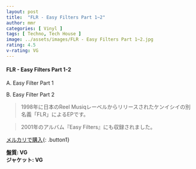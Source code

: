 ```yaml
---
layout: post
title:  "FLR - Easy Filters Part 1~2"
author: mmr
categories: [ Vinyl ]
tags: [ Techno, Tech House ]
image: ../assets/images/FLR - Easy Filters Part 1~2.jpg
rating: 4.5
v-rating: VG
---
```


#### FLR - Easy Filters Part 1-2

A. Easy Filter Part 1

B. Easy Filter Part 2

> 1998年に日本のReel Musiqレーベルからリリースされたケンイシイの別名義「FLR」によるEPです。

> 2001年のアルバム『Easy Filters』にも収録されました。


[メルカリで購入](https://jp.mercari.com/item/m66543107278){: .button1}


<div class="mt-4 mb-4 d-flex align-items-center">
<strong class="mr-1">盤質: VG</strong>
</div>
<div class="mt-4 mb-4 d-flex align-items-center">
<strong class="mr-1">ジャケット: VG</strong>
</div>